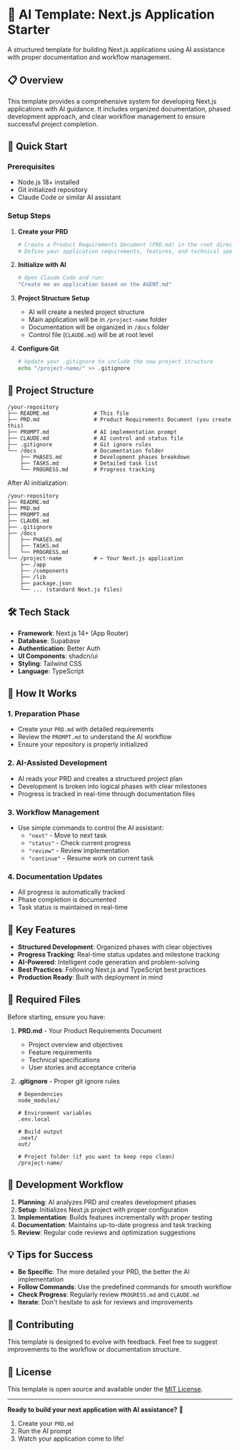 # 🤖 AI Template: Next.js Application Starter

A structured template for building Next.js applications using AI assistance with proper documentation and workflow management.

## 📋 Overview

This template provides a comprehensive system for developing Next.js applications with AI guidance. It includes organized documentation, phased development approach, and clear workflow management to ensure successful project completion.

## 🚀 Quick Start

### Prerequisites
- Node.js 18+ installed
- Git initialized repository
- Claude Code or similar AI assistant

### Setup Steps

1. **Create your PRD**
   ```bash
   # Create a Product Requirements Document (PRD.md) in the root directory
   # Define your application requirements, features, and technical specifications
   ```

2. **Initialize with AI**
   ```bash
   # Open Claude Code and run:
   "Create me an application based on the AGENT.md"
   ```

3. **Project Structure Setup**
   - AI will create a nested project structure
   - Main application will be in `/project-name` folder
   - Documentation will be organized in `/docs` folder
   - Control file (`CLAUDE.md`) will be at root level

4. **Configure Git**
   ```bash
   # Update your .gitignore to include the new project structure
   echo "/project-name/" >> .gitignore
   ```

## 📁 Project Structure

```
/your-repository
├── README.md              # This file
├── PRD.md                 # Product Requirements Document (you create this)
├── PROMPT.md              # AI implementation prompt
├── CLAUDE.md              # AI control and status file
├── .gitignore             # Git ignore rules
└── /docs                  # Documentation folder
    ├── PHASES.md          # Development phases breakdown
    ├── TASKS.md           # Detailed task list
    └── PROGRESS.md        # Progress tracking
```

After AI initialization:
```
/your-repository
├── README.md
├── PRD.md
├── PROMPT.md
├── CLAUDE.md
├── .gitignore
├── /docs
│   ├── PHASES.md
│   ├── TASKS.md
│   └── PROGRESS.md
└── /project-name          # ← Your Next.js application
    ├── /app
    ├── /components
    ├── /lib
    ├── package.json
    └── ... (standard Next.js files)
```

## 🛠️ Tech Stack

- **Framework**: Next.js 14+ (App Router)
- **Database**: Supabase
- **Authentication**: Better Auth
- **UI Components**: shadcn/ui
- **Styling**: Tailwind CSS
- **Language**: TypeScript

## 📖 How It Works

### 1. Preparation Phase
- Create your `PRD.md` with detailed requirements
- Review the `PROMPT.md` to understand the AI workflow
- Ensure your repository is properly initialized

### 2. AI-Assisted Development
- AI reads your PRD and creates a structured project plan
- Development is broken into logical phases with clear milestones
- Progress is tracked in real-time through documentation files

### 3. Workflow Management
- Use simple commands to control the AI assistant:
  - `"next"` - Move to next task
  - `"status"` - Check current progress
  - `"review"` - Review implementation
  - `"continue"` - Resume work on current task

### 4. Documentation Updates
- All progress is automatically tracked
- Phase completion is documented
- Task status is maintained in real-time

## 🎯 Key Features

- **Structured Development**: Organized phases with clear objectives
- **Progress Tracking**: Real-time status updates and milestone tracking
- **AI-Powered**: Intelligent code generation and problem-solving
- **Best Practices**: Following Next.js and TypeScript best practices
- **Production Ready**: Built with deployment in mind

## 📝 Required Files

Before starting, ensure you have:

1. **PRD.md** - Your Product Requirements Document
   - Project overview and objectives
   - Feature requirements
   - Technical specifications
   - User stories and acceptance criteria

2. **.gitignore** - Proper git ignore rules
   ```gitignore
   # Dependencies
   node_modules/

   # Environment variables
   .env.local

   # Build output
   .next/
   out/

   # Project folder (if you want to keep repo clean)
   /project-name/
   ```

## 🔄 Development Workflow

1. **Planning**: AI analyzes PRD and creates development phases
2. **Setup**: Initializes Next.js project with proper configuration
3. **Implementation**: Builds features incrementally with proper testing
4. **Documentation**: Maintains up-to-date progress and task tracking
5. **Review**: Regular code reviews and optimization suggestions

## 💡 Tips for Success

- **Be Specific**: The more detailed your PRD, the better the AI implementation
- **Follow Commands**: Use the predefined commands for smooth workflow
- **Check Progress**: Regularly review `PROGRESS.md` and `CLAUDE.md`
- **Iterate**: Don't hesitate to ask for reviews and improvements

## 🤝 Contributing

This template is designed to evolve with feedback. Feel free to suggest improvements to the workflow or documentation structure.

## 📄 License

This template is open source and available under the [MIT License](LICENSE).

---

**Ready to build your next application with AI assistance?** 🚀

1. Create your `PRD.md`
2. Run the AI prompt
3. Watch your application come to life!
